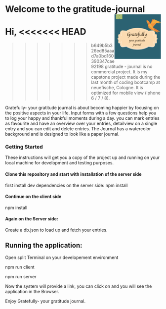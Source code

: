 # Welcome to the gratitude-journal <img src="./journalpreview.png" alt="gratitude-journal logo" align="right" width="150">

Hi,
<<<<<<< HEAD
=======

>>>>>>> b649b5b326ed85aaad7a0bd160390347cae92198
gratitude - journal is no commercial project. It is my capstone project made during the last month of coding bootcamp at neuefische, Cologne. It is optimized for mobile view (iphone 6 / 7 / 8).

Gratefully- your gratitude journal is about becoming happier by focusing on the positive aspects in your life.
Input forms with a few questions help you to log your happy and thankful moments during a day.
you can mark entries as favourite and have an overview over your entries, detailview on a single entry and you can edit and delete entries.
The Journal has a watercolor background and is designed to look like a paper journal.

### Getting Started

These instructions will get you a copy of the project up and running on your local machine for development and testing purposes.

#### Clone this repository and start with installation of the server side

first install dev dependencies on the server side: npm install

#### Continue on the client side

npm install

#### Again on the Server side:

Create a db.json to load up and fetch your entries.

## Running the application:

Open split Terminal on your developement environment

npm run client

npm run server

Now the system will provide a link, you can click on and you will see the application in the Browser.

Enjoy Gratefully- your gratitude journal.
